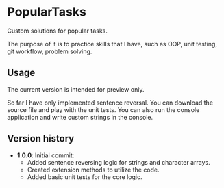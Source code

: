 # PopularTasks

Custom solutions for popular tasks.

The purpose of it is to practice skills that I have, such as OOP, unit testing, git workflow, problem solving.

## Usage

The current version is intended for preview only.

So far I have only implemented sentence reversal. You can download the source file and play with the unit tests. You can also run the console application and write custom strings in the console.

## Version history

* **1.0.0**: Initial commit:
  * Added sentence reversing logic for strings and character arrays.
  * Created extension methods to utilize the code.
  * Added basic unit tests for the core logic.

